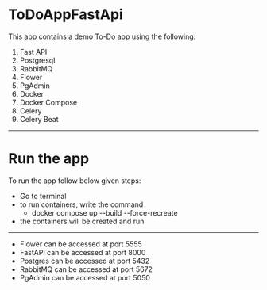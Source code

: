 # ToDoAppFastApi
This app contains a demo To-Do app using the following:
1) Fast API
2) Postgresql
3) RabbitMQ
4) Flower
5) PgAdmin
6) Docker
7) Docker Compose
8) Celery
9) Celery Beat

-----------------------------------------------------------
# Run the app
To run the app follow below given steps:
- Go to terminal
- to run containers, write the command
  - docker compose up --build --force-recreate
- the containers will be created and run

-----------------------------------------------------------
+ Flower can be accessed at port 5555
+ FastAPI can be accessed at port 8000
+ Postgres can be accessed at port 5432
+ RabbitMQ can be accessed at port 5672
+ PgAdmin can be accessed at port 5050